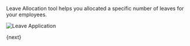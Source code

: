 Leave Allocation tool helps you allocated a specific number of leaves for your employees.

<img class="screenshot" alt="Leave Application" src="assets/img/human-resources/leave-application.png">

{next}